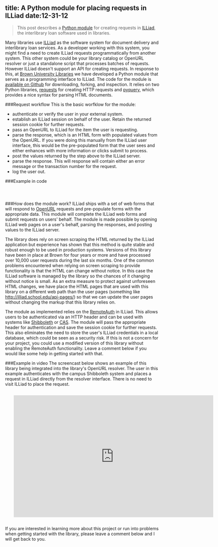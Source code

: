 title: A Python module for placing requests in ILLiad 
date:12-31-12
----

> This post describes a [Python module](https://github.com/lawlesst/illiad-api) for creating requests in [ILLiad](http://www.atlas-sys.com/illiad/), the interlibrary loan software used in libraries.  

Many libraries use [ILLiad](http://www.atlas-sys.com/illiad/) as the software system for document delivery and interlibrary loan services.  As a developer working with this system, you might find a need to create ILLiad requests programmatically from another system.  This other system could be your library catalog or OpenURL resolver or just a standalone script that processes batches of requests.  However ILLiad doesn't support an API for creating requests.  In response to this, at [Brown University Libraries](http://library.brown.edu) we have developed a Python module that serves as a programming interface to ILLiad.  The code for the module is [available on Github](https://github.com/lawlesst/illiad-api) for downloading, forking, and inspection.  It relies on two Python libraries, [requests](http://docs.python-requests.org/en/latest/) for creating HTTP requests and [pyquery](http://packages.python.org/pyquery/), which provides a nice syntax for parsing HTML documents.

###Request workflow
This is the basic worfklow for the module:

 * authenticate or verify the user in your external system.  
 * establish an ILLiad session on behalf of the user.  Retain the returned session cookie for further requests.
 * pass an OpenURL to ILLiad for the item the user is requesting.
 * parse the response, which is an HTML form with populated values from the OpenURL.  If you were doing this manually from the ILLiad user interface, this would be the pre-populated form that the user sees and either enhances with more information or clicks submit to process.  
 * post the values returned by the step above to the ILLiad server. 
 * parse the response.  This will response will contain either an error message or the transaction number for the request.  
 * log the user out.    

###Example in code
<div style="width: 800px; margin: 1em; padding:1em;">
<script src="https://gist.github.com/4422229.js"></script>
</div>

###How does the module work? 
ILLiad ships with a set of web forms that will respond to [OpenURL](http://en.wikipedia.org/wiki/OpenURL) requests and pre-populate forms with the appropriate data.  This module will complete the ILLiad web forms and submit requests on users' behalf.  The module is made possible by opening ILLiad web pages on a user's behalf, parsing the responses, and posting values to the ILLiad server.

The library does rely on screen scraping the HTML returned by the ILLiad application but experience has shown that this method is quite stable and robust enough to be used in production systems.  Versions of this library have been in place at Brown for four years or more and have processed over 10,000 user requests during the last six months.  One of the common problems encountered when relying on screen scraping to provide functionality is that the HTML can change without notice.  In this case the ILLiad software is managed by the library so the chances of it changing without notice is small.  As an extra measure to protect against unforeseen HTML changes, we have place the HTML pages that are used with this library on a different web path than the user pages (something like http://illiad.school.edu/api-pages/) so that we can update the user pages without changing the markup that this library relies on.  

The module as implemented relies on the [RemoteAuth](https://prometheus.atlas-sys.com/display/illiad/RemoteAuth+Authentication) in ILLiad.  This allows users to be authenticated via an HTTP header and can be used with systems like [Shibboleth](http://en.wikipedia.org/wiki/Shibboleth) or [CAS](http://en.wikipedia.org/wiki/Central_Authentication_Service).  The module will pass the appropriate header for authentication and save the session cookie for further requests.  This also eliminates the need to store the user's ILLiad credentials in a local database, which could be seen as a security risk.  If this is not a concern for your project, you could use a modified version of this library without enabling the RemoteAuth functionality.  Leave a comment below if you would like some help in getting started with that.  

###Example in video
The screencast below shows an example of this library being integrated into the library's OpenURL resolver.  The user in this example authenticates with the campus Shibboleth system and places a request in ILLiad directly from the resolver interface.  There is no need to visit ILLiad to place the request.  
<div style="width: 700px; margin: 1em; padding:1em;">
<iframe src="http://www.screenr.com/embed/B1a8" width="650" height="396" frameborder="0"></iframe>
</div>

If you are interested in learning more about this project or run into problems when getting started with the library, please leave a comment below and I will get back to you.  